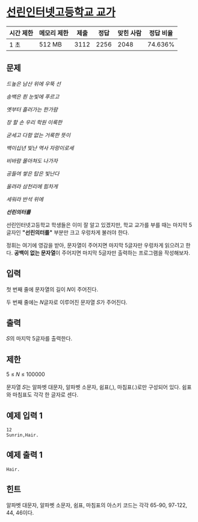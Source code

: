 # [선린인터넷고등학교 교가](https://www.acmicpc.net/problem/21964)

| 시간 제한 | 메모리 제한 | 제출 | 정답 | 맞힌 사람 | 정답 비율 |
| --- | --- | --- | --- | --- | --- |
| 1 초 | 512 MB | 3112 | 2256 | 2048 | 74.636% |

## 문제

*드높은 남산 위에 우뚝 선*

*송백은 흰 눈빛에 푸르고*

*옛부터 흘러가는 한가람*

*장 할 손 우리 학원 이룩한*

*굳세고 다함 없는 거룩한 뜻이*

*백이십년 빛난 역사 자랑이로세*

*비바람 몰아쳐도 나가자*

*공들여 쌓은 탑은 빛난다*

*울려라 삼천리에 힘차게*

*세워라 반석 위에*

***선린의터를***

선린인터넷고등학교 학생들은 이미 잘 알고 있겠지만, 학교 교가를 부를 때는 마지막 5글자인 **"선린의터를"** 부분만 크고 우렁차게 불러야 한다.

정휘는 여기에 영감을 받아, 문자열이 주어지면 마지막 5글자만 우렁차게 읽으려고 한다. **공백이 없는 문자열**이 주어지면 마지막 5글자만 출력하는 프로그램을 작성해보자.

## 입력

첫 번째 줄에 문자열의 길이 𝑁이 주어진다.

두 번째 줄에는 𝑁글자로 이루어진 문자열 𝑆가 주어진다.

## 출력

𝑆의 마지막 5글자를 출력한다.

## 제한

5 ≤ 𝑁 ≤ 100000

문자열 𝑆는 알파벳 대문자, 알파벳 소문자, 쉼표(,), 마침표(.)로만 구성되어 있다. 쉼표와 마침표도 각각 한 글자로 센다.

## 예제 입력 1

```
12
Sunrin,Hair.

```

## 예제 출력 1

```
Hair.

```

## 힌트

알파벳 대문자, 알파벳 소문자, 쉼표, 마침표의 아스키 코드는 각각 65-90, 97-122, 44, 46이다.

